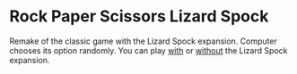# Rock Paper Scissors Lizard Spock

Remake of the classic game with the Lizard Spock expansion. Computer chooses its option randomly. You can play [with](rpsls.html) or [without](rps.html) the Lizard Spock expansion.

